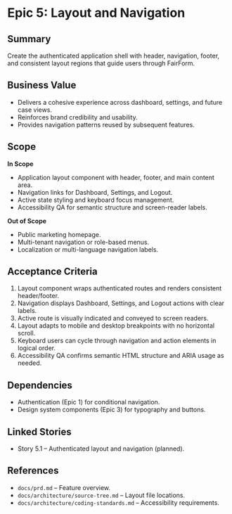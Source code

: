 # Epic 5: Layout and Navigation

## Summary

Create the authenticated application shell with header, navigation, footer, and consistent layout regions that guide users through FairForm.

## Business Value

- Delivers a cohesive experience across dashboard, settings, and future case views.
- Reinforces brand credibility and usability.
- Provides navigation patterns reused by subsequent features.

## Scope

**In Scope**

- Application layout component with header, footer, and main content area.
- Navigation links for Dashboard, Settings, and Logout.
- Active state styling and keyboard focus management.
- Accessibility QA for semantic structure and screen-reader labels.

**Out of Scope**

- Public marketing homepage.
- Multi-tenant navigation or role-based menus.
- Localization or multi-language navigation labels.

## Acceptance Criteria

1. Layout component wraps authenticated routes and renders consistent header/footer.
2. Navigation displays Dashboard, Settings, and Logout actions with clear labels.
3. Active route is visually indicated and conveyed to screen readers.
4. Layout adapts to mobile and desktop breakpoints with no horizontal scroll.
5. Keyboard users can cycle through navigation and action elements in logical order.
6. Accessibility QA confirms semantic HTML structure and ARIA usage as needed.

## Dependencies

- Authentication (Epic 1) for conditional navigation.
- Design system components (Epic 3) for typography and buttons.

## Linked Stories

- Story 5.1 – Authenticated layout and navigation (planned).

## References

- `docs/prd.md` – Feature overview.
- `docs/architecture/source-tree.md` – Layout file locations.
- `docs/architecture/coding-standards.md` – Accessibility requirements.
